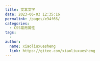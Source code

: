 ```yaml
---
title: 文本文字
date: 2023-06-03 12:35:16
permalink: /pages/e34f66/
categories:
  - CSS常用属性
tags:
  - 
author: 
  name: xiaoliuxuesheng
  link: https://gitee.com/xiaoliuxuesheng
---
```

